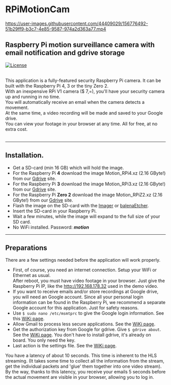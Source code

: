 # RPiMotionCam

https://user-images.githubusercontent.com/44409029/156776492-51b29ff9-b3c7-4e85-9587-974a2d363a77.mp4

## Raspberry Pi motion surveillance camera with email notification and gdrive storage
[![License](https://img.shields.io/badge/License-BSD%203--Clause-blue.svg)](https://opensource.org/licenses/BSD-3-Clause)<br/><br/>

This application is a fully-featured security Raspberry Pi camera. It can be built with the Raspberry Pi 4, 3 or the tiny Zero 2.<br/>
With an inexpensive RPi V1 camera ($ 7,=), you'll have your security camera up and running in no time.<br/>
You will automatically receive an email when the camera detects a movement.<br/>
At the same time, a video recording will be made and saved to your Google drive.<br/>
You can view your footage in your browser at any time. All for free, at no extra cost.<br/><br/>

------------

## Installation.

- Get a SD-card (min 16 GB) which will hold the image. 
- For the Raspberry Pi **4** download the image Motion_RPi4.xz (2.16 GByte!) from our [Gdrive](https://drive.google.com/file/d/1OrAM2Ls7Mwfz1Iyn6cYq6VS0UUDWQxWL/view?usp=sharing) site.
- For the Raspberry Pi **3** download the image Motion_RPi3.xz (2.16 GByte!) from our [Gdrive]() site.
- For the Raspberry Pi **Zero 2** download the image Motion_RPiZ2.xz (2.16 GByte!) from our [Gdrive]() site.
- Flash the image on the SD-card with the [Imager](https://www.raspberrypi.org/software/) or [balenaEtcher](https://www.balena.io/etcher/).
- Insert the SD-card in your Raspberry Pi.
- Wait a few minutes, while the image will expand to the full size of your SD card.
- No WiFi installed. Password: ***motion***

------------

## Preparations
There are a few settings needed before the application will work properly.<br/>
- First, of course, you need an internet connection. Setup your WiFi or Ethernet as usual.<br/>
After reboot, you must have video footage in your browser. Just give the Raspberry Pi IP, like the http://192.168.178.32 used in the demo video.
- If you want to receive emails and/or store recordings at Google drive, you will need an Google account. Since all your personal login information can be found in the Raspberry Pi, we recommend a separate Google account for this application. Just for safety reasons. 
- Use `$ sudo nano /etc/msmtprc` to give the Google login information. See this [WiKi page](https://github.com/Qengineering/RPiMotionCam/wiki/Email-notification).
- Allow Gmail to process less secure applications. See the [WiKi page](https://github.com/Qengineering/RPiMotionCam/wiki/Email-notification). 
- Get the authorization key from Google for gdrive. Give `$ gdrive about`. See the [WiKi page](https://github.com/Qengineering/RPiMotionCam/wiki/Gdrive-installation#authorization-key). You don't have to install gdrive, it's already on board. You only need the key.
- Last action is the settings file. See the [WiKi page](https://github.com/Qengineering/RPiMotionCam/wiki/Settings).


You have a latency of about 10 seconds. This time is inherent to the HLS streaming. (It takes some time to collect all the information from the stream, get the individual packets and 'glue' them together into one video stream).<br/>
By the way, thanks to this latency, you receive your emails 5 seconds before the actual movement are visible in your browser, allowing you to log in.<br/>
